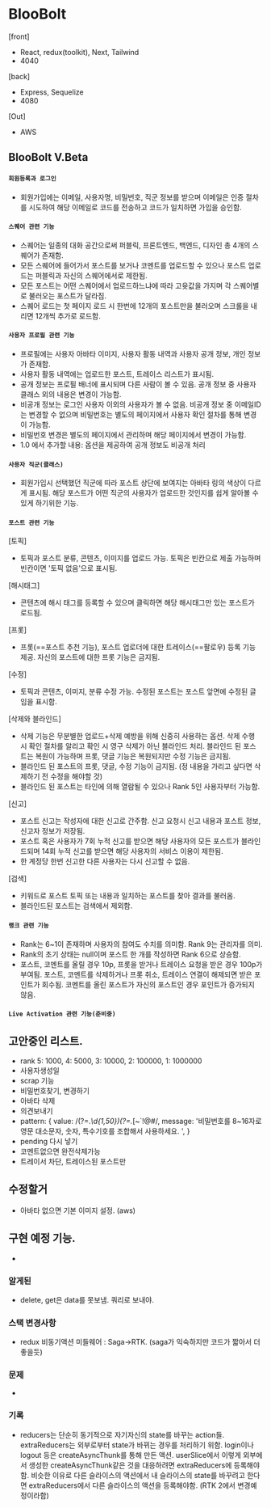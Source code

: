 # BlooBolt

[front]

- React, redux(toolkit), Next, Tailwind
- 4040

[back]

- Express, Sequelize
- 4080

[Out]

- AWS

## BlooBolt V.Beta

#### `회원등록과 로그인`

- 회원가입에는 이메일, 사용자명, 비밀번호, 직군 정보를 받으며 이메일은 인증 절차를 시도하여 해당 이메일로 코드를 전송하고 코드가 일치하면 가입을 승인함.

#### `스퀘어 관련 기능`

- 스퀘어는 일종의 대화 공간으로써 퍼블릭, 프론트엔드, 백엔드, 디자인 총 4개의 스퀘어가 존재함.
- 모든 스퀘어에 들어가서 포스트를 보거나 코멘트를 업로드할 수 있으나 포스트 업로드는 퍼블릭과 자신의 스퀘어에서로 제한됨.
- 모든 포스트는 어떤 스퀘어에서 업로드하느냐에 따라 고윳값을 가지며 각 스퀘어별로 불러오는 포스트가 달라짐.
- 스퀘어 로드는 첫 페이지 로드 시 한번에 12개의 포스트만을 불러오며 스크롤을 내리면 12개씩 추가로 로드함.

#### `사용자 프로필 관련 기능`

- 프로필에는 사용자 아바타 이미지, 사용자 활동 내역과 사용자 공개 정보, 개인 정보가 존재함.
- 사용자 활동 내역에는 업로드한 포스트, 트레이스 리스트가 표시됨.
- 공개 정보는 프로필 배너에 표시되며 다른 사람이 볼 수 있음. 공개 정보 중 사용자 클래스 외의 내용은 변경이 가능함.
- 비공개 정보는 로그인 사용자 이외의 사용자가 볼 수 없음. 비공개 정보 중 이메일ID는 변경할 수 없으며 비밀번호는 별도의 페이지에서 사용자 확인 절차를 통해 변경이 가능함.
- 비밀번호 변경은 별도의 페이지에서 관리하며 해당 페이지에서 변경이 가능함.
- 1.0 에서 추가할 내용: 옵션을 제공하여 공개 정보도 비공개 처리

#### `사용자 직군(클래스)`

- 회원가입시 선택했던 직군에 따라 포스트 상단에 보여지는 아바타 링의 색상이 다르게 표시됨. 해당 포스트가 어떤 직군의 사용자가 업로드한 것인지를 쉽게 알아볼 수 있게 하기위한 기능.

#### `포스트 관련 기능`

[토픽]

- 토픽과 포스트 분류, 콘텐츠, 이미지를 업로드 가능. 토픽은 빈칸으로 제출 가능하며 빈칸이면 '토픽 없음'으로 표시됨.

[해시태그]

- 콘텐츠에 해시 태그를 등록할 수 있으며 클릭하면 해당 해시태그만 있는 포스트가 로드됨.

[프롯]

- 프롯(==포스트 추천 기능), 포스트 업로더에 대한 트레이스(==팔로우) 등록 기능 제공. 자신의 포스트에 대한 프롯 기능은 금지됨.

[수정]

- 토픽과 콘텐츠, 이미지, 분류 수정 가능. 수정된 포스트는 포스트 앞면에 수정된 글임을 표시함.

[삭제와 블라인드]

- 삭제 기능은 무분별한 업로드+삭제 예방을 위해 신중히 사용하는 옵션. 삭제 수행 시 확인 절차를 알리고 확인 시 영구 삭제가 아닌 블라인드 처리. 블라인드 된 포스트는 복원이 가능하며 프롯, 댓글 기능은 복원되지만 수정 기능은 금지됨.
- 블라인드 된 포스트의 프롯, 댓글, 수정 기능이 금지됨. (정 내용을 가리고 싶다면 삭제하기 전 수정을 해야할 것)
- 블라인드 된 포스트는 타인에 의해 열람될 수 있으나 Rank 5인 사용자부터 가능함.

[신고]

- 포스트 신고는 작성자에 대한 신고로 간주함. 신고 요청시 신고 내용과 포스트 정보, 신고자 정보가 저장됨.
- 포스트 혹은 사용자가 7회 누적 신고를 받으면 해당 사용자의 모든 포스트가 블라인드되며 14회 누적 신고를 받으면 해당 사용자의 서비스 이용이 제한됨.
- 한 계정당 한번 신고한 다른 사용자는 다시 신고할 수 없음.

[검색]

- 키워드로 포스트 토픽 또는 내용과 일치하는 포스트를 찾아 결과를 불러옴.
- 블라인드된 포스트는 검색에서 제외함.

#### `랭크 관련 기능`

- Rank는 6~1이 존재하며 사용자의 참여도 수치를 의미함. Rank 9는 관리자를 의미.
- Rank의 초기 상태는 null이며 포스트 한 개를 작성하면 Rank 6으로 상승함.
- 포스트, 코멘트를 올릴 경우 10p, 프롯을 받거나 트레이스 요청을 받은 경우 100p가 부여됨. 포스트, 코멘트를 삭제하거나 프롯 취소, 트레이스 연결이 해제되면 받은 포인트가 회수됨. 코멘트를 올린 포스트가 자신의 포스트인 경우 포인트가 증가되지 않음.

#### `Live Activation 관련 기능(준비중)`

<!-- - stack; useInterval -->

## 고안중인 리스트.

- rank 5: 1000, 4: 5000, 3: 10000, 2: 100000, 1: 1000000
- 사용자생성일
- scrap 기능
- 비밀번호찾기, 변경하기
- 아바타 삭제
- 의견보내기
- pattern: {
  value:
  /(?=._\d{1,50})(?=._[~`!@#$%\^&*()-+=]{1,50})(?=.\*[a-zA-Z]{2,50}).{8,16}$/,
  message:
  '비밀번호를 8~16자로 영문 대소문자, 숫자, 특수기호를 조합해서 사용하세요. ',
  }
- pending 다시 넣기
- 코멘트없으면 완전삭제가능
- 트레이서 차단, 트레이스된 포스트만

## 수정할거

- 아바타 없으면 기본 이미지 설정. (aws)

## 구현 예정 기능.

-

### 알게된

- delete, get은 data를 못보냄. 쿼리로 보내야.

### 스택 변경사항

- redux 비동기액션 미들웨어 : Saga->RTK. (saga가 익숙하지만 코드가 짧아서 더 좋을듯)

### 문제

-

### 기록

- reducers는 단순히 동기적으로 자기자신의 state를 바꾸는 action들.
  extraReducers는 외부로부터 state가 바뀌는 경우를 처리하기 위함. login이나 logout 등은 createAsyncThunk를 통해 만든 액션. userSlice에서 이렇게 외부에서 생성한 createAsyncThunk같은 것을 대응하려면 extraReducers에 등록해야함. 비슷한 이유로 다른 슬라이스의 액션에서 내 슬라이스의 state를 바꾸려고 한다면 extraReducers에서 다른 슬라이스의 액션을 등록해야함. (RTK 2에서 변경예정이라함)
